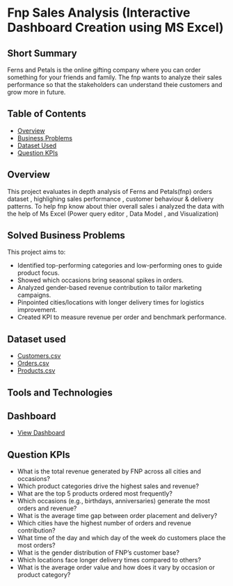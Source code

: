 # Fnp Sales Analysis (Interactive Dashboard Creation using MS Excel)

## Short Summary
Ferns and Petals is the online gifting company where you can order something for your friends and family. The fnp wants to analyze their sales performance so that the stakeholders can understand theie customers and grow more in future.

## Table of Contents
- <a href = "Overview">Overview</a>
- <a href = "Business Problems">Business Problems</a>
- <a href = "Dataset Used">Dataset Used</a>
- <a href = "Question KPIs">Question KPIs</a>

## Overview
This project evaluates in depth analysis of Ferns and Petals(fnp) orders dataset , highlighing sales performance , customer behaviour & delivery patterns. 
To help fnp know about thier overall sales i analyzed the data with the help of Ms Excel (Power query editor , Data Model , and Visualization)

## Solved Business Problems
This project aims to:
- Identified top-performing categories and low-performing ones to guide product focus.
- Showed which occasions bring seasonal spikes in orders.
- Analyzed gender-based revenue contribution to tailor marketing campaigns.
- Pinpointed cities/locations with longer delivery times for logistics improvement.
- Created KPI to measure revenue per order and benchmark performance.
  
## Dataset used
- <a href = "https://github.com/Samikshadasgaonkar/fnp_sales_analysis_excel/blob/main/customers.csv">Customers.csv</a>
- <a href = "https://github.com/Samikshadasgaonkar/fnp_sales_analysis_excel/blob/main/orders.csv">Orders.csv</a>
- <a href = "https://github.com/Samikshadasgaonkar/fnp_sales_analysis_excel/blob/main/products.csv">Products.csv</a>

## Tools and Technologies

## Dashboard
- <a href = "C:\Users\ASUS\Downloads\Ferns and Petals Dashboard.png">View Dashboard</a>


## Question KPIs
- What is the total revenue generated by FNP across all cities and occasions?
- Which product categories drive the highest sales and revenue?
- What are the top 5 products ordered most frequently?
- Which occasions (e.g., birthdays, anniversaries) generate the most orders and revenue?
- What is the average time gap between order placement and delivery?
- Which cities have the highest number of orders and revenue contribution?
- What time of the day and which day of the week do customers place the most orders?
- What is the gender distribution of FNP’s customer base?
- Which locations face longer delivery times compared to others?
- What is the average order value and how does it vary by occasion or product category?
